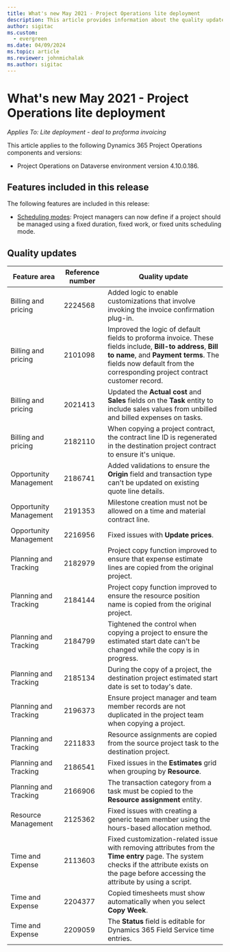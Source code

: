 ```yaml
---
title: What's new May 2021 - Project Operations lite deployment
description: This article provides information about the quality updates available in the May 2021 release of Project Operations lite deployment.
author: sigitac
ms.custom:
  - evergreen
ms.date: 04/09/2024
ms.topic: article
ms.reviewer: johnmichalak
ms.author: sigitac
---
```


# What's new May 2021 - Project Operations lite deployment

_Applies To: Lite deployment - deal to proforma invoicing_

This article applies to the following Dynamics 365 Project Operations components and versions:

   - Project Operations on Dataverse environment version 4.10.0.186.

## Features included in this release

The following features are included in this release:

- [Scheduling modes](../../project-management/scheduling-modes.md): Project managers can now define if a project should be managed using a fixed duration, fixed work, or fixed units scheduling mode.

## Quality updates

| **Feature area** | **Reference number** | **Quality update** |
| --- | --- | --- |
| Billing and pricing | 2224568 | Added logic to enable customizations that involve invoking the invoice confirmation plug-in. |
| Billing and pricing | 2101098 | Improved the logic of default fields to proforma invoice. These fields include, **Bill-to address**, **Bill to name**, and **Payment terms**. The fields now default from the corresponding project contract customer record. |
| Billing and pricing | 2021413 | Updated the **Actual cost** and **Sales** fields on the **Task** entity to include sales values from unbilled and billed expenses on tasks. |
| Billing and pricing | 2182110 | When copying a project contract, the contract line ID is regenerated in the destination project contract to ensure it's unique. |
| Opportunity Management | 2186741 | Added validations to ensure the **Origin** field and transaction type can't be updated on existing quote line details. |
| Opportunity Management | 2191353 | Milestone creation must not be allowed on a time and material contract line. |
| Opportunity Management | 2216956 | Fixed issues with **Update prices**. |
| Planning and Tracking | 2182979 | Project copy function improved to ensure that expense estimate lines are copied from the original project. |
| Planning and Tracking | 2184144 | Project copy function improved to ensure the resource position name is copied from the original project. |
| Planning and Tracking | 2184799 | Tightened the control when copying a project to ensure the estimated start date can't be changed while the copy is in progress. |
| Planning and Tracking | 2185134 | During the copy of a project, the destination project estimated start date is set to today's date. |
| Planning and Tracking | 2196373 | Ensure project manager and team member records are not duplicated in the project team when copying a project. |
| Planning and Tracking | 2211833 | Resource assignments are copied from the source project task to the destination project. |
| Planning and Tracking | 2186541 | Fixed issues in the **Estimates** grid when grouping by **Resource**. |
| Planning and Tracking | 2166906 | The transaction category from a task must be copied to the **Resource assignment** entity. |
| Resource Management | 2125362 | Fixed issues with creating a generic team member using the hours-based allocation method. |
| Time and Expense | 2113603 | Fixed customization-related issue with removing attributes from the **Time entry** page. The system checks if the attribute exists on the page before accessing the attribute by using a script. |
| Time and Expense | 2204377 | Copied timesheets must show automatically when you select **Copy Week**. |
| Time and Expense | 2209059 | The **Status** field is editable for Dynamics 365 Field Service time entries. |
